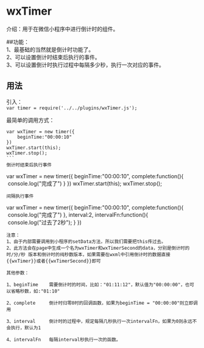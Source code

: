 # wxTimer
介绍：用于在微信小程序中进行倒计时的组件。  

##功能：  
1、最基础的当然就是倒计时功能了。  
2、可以设置倒计时结束后执行的事件。  
3、可以设置倒计时执行过程中每隔多少秒，执行一次对应的事件。  

## 用法  
引入：  
    `var timer = require('../../plugins/wxTimer.js');  `

最简单的调用方式：  
```
var wxTimer = new timer({
    beginTime:"00:00:10"
})
wxTimer.start(this);
wxTimer.stop();
```  
倒计时结束后执行事件  
```
var wxTimer = new timer({
    beginTime:"00:00:10",
    complete:function(){
        console.log("完成了")
    }
})
wxTimer.start(this);
wxTimer.stop();
```  
间隔执行事件  
```
var wxTimer = new timer({
    beginTime:"00:00:10",
    complete:function(){
        console.log("完成了")
    },
    interval:2,
    intervalFn:function(){
        console.log("过去了2秒");
    }
})
```
注意：  
1、由于内部需要调用到小程序的setData方法，所以我们需要把this传过去。  
2、此方法会在page中生成一个名为wxTimer和wxTimerSecond的data，分别是倒计时的 时/分/秒 版本和倒计时的纯秒数版本，如果需要在wxml中引用倒计时的数据直接{{wxTimer}}或者{{wxTimerSecond}}即可  

其他参数：  

1、beginTime    需要倒计时的时间，比如："01:11:12"，默认值为"00:00:00"，也可以省略秒数，如:"01:10"

2、complete     倒计时归零0时的回调函数，如果为beginTime = "00:00:00"则立即调用

3、interval     倒计时的过程中，规定每隔几秒执行一次intervalFn，如果为0则永远不会执行，默认为1

4、intervalFn   每隔interval秒执行一次的函数。  



